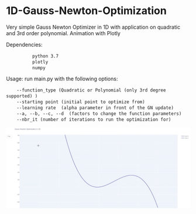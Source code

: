 # 1D-Gauss-Newton-Optimization
Very simple Gauss Newton Optimizer in 1D with application on quadratic and 3rd order polynomial. Animation with Plotly


Dependencies: 
              
              python 3.7
              plotly 
              numpy
              
              
Usage: run main.py with the following options:

        --function_type (Quadratic or Polynomial (only 3rd degree supported) )
        --starting point (initial point to optimize from)
        --learning rate  (alpha parameter in front of the GN update)
        --a, --b, --c, --d  (factors to change the function parameters)
        --nbr_it (number of iterations to run the optimization for)
        
        
        
![](examples/1D_GN_Optimization.gif)

